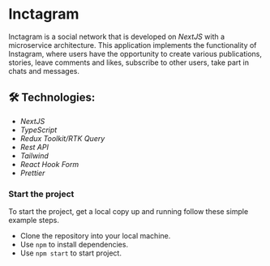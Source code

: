 # Inctagram
Inctagram is a social network that is developed on *NextJS* with a microservice architecture.
This application implements the functionality of Instagram, where users have the opportunity to create various publications, stories, leave comments and likes, subscribe to other users, take part in chats and messages.

## 🛠 Technologies:
- *NextJS*
- *TypeScript*
- *Redux Toolkit/RTK Query*
- *Rest API*
- *Tailwind*
- *React Hook Form*
- *Prettier*

### Start the project
To start the project, get a local copy up and running follow these simple example steps.
- Clone the repository into your local machine.
- Use `npm` to install dependencies.
- Use `npm start` to start project.